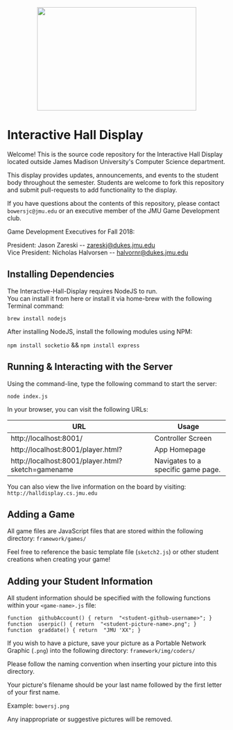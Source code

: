 ﻿<center><img src="https://www.jmu.edu/identity/_files/JMU-Logo-RGB-vert-purple.png" width="367" height="238"/></center>

# Interactive Hall Display

Welcome! This is the source code repository for the Interactive Hall Display located outside James Madison University's Computer Science department. 

This display provides updates, announcements, and events to the student body throughout the semester. Students are welcome to fork this repository and submit pull-requests to add functionality to the display. 

If you have questions about the contents of this repository, please contact `bowersjc@jmu.edu` or an executive member of the JMU Game Development club.

Game Development Executives for Fall 2018:

President: Jason Zareski -- <zareskj@dukes.jmu.edu>\
Vice President: Nicholas Halvorsen -- <halvornr@dukes.jmu.edu>

## Installing Dependencies

The Interactive-Hall-Display requires NodeJS to run.\
You can install it from here or install it via home-brew with the following Terminal command:

`brew install nodejs`

After installing NodeJS, install the following modules using NPM:

`npm install socketio` && `npm install express`


## Running & Interacting with the Server

Using the command-line, type the following command to start the server:

`node index.js`

In your browser, you can visit the following URLs:


| URL      | Usage     |
| ---      | ---       |
| http://localhost:8001/ | Controller Screen |
| http://localhost:8001/player.html? |App Homepage |
| http://localhost:8001/player.html?sketch=gamename | Navigates to a specific game page. |

You can also view the live information on the board by visiting:
`http://halldisplay.cs.jmu.edu`

## Adding a Game

All game files are JavaScript files that are stored within the following directory: `framework/games/`

Feel free to reference the basic template file (`sketch2.js`) or other student creations when creating your game!

## Adding your Student Information

All student information should be specified with the following functions within your `<game-name>.js` file:
```
function  githubAccount() { return  "<student-github-username>"; }
function  userpic() { return  "<student-picture-name>.png"; }
function  graddate() { return  "JMU 'XX"; }
```

If you wish to have a picture, save your picture as a Portable Network Graphic (`.png`) into the following directory: `framework/img/coders/`

Please follow the naming convention when inserting your picture into this directory. 

Your picture's filename should be your last name followed by the first letter of your first name.

Example: `bowersj.png`

Any inappropriate or suggestive pictures will be removed.